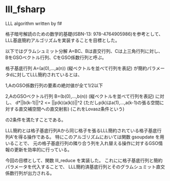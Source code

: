 # lll_fsharp

LLL algorithm written by f#

格子暗号解読のための数学的基礎(ISBN-13: 978-4764905986)を参考として、
LLL基底簡約アルゴリズムを実装することを目標とした。

以下ではグラムシュミット分解 A=BC、Bは直交行列、Cは上三角行列に対し、
BをGSOベクトル行列、CをGSO係数行列と呼ぶ。

格子基底行列 A=(a(0),...,a(n)) (縦ベクトルを並べて行列を表記) が簡約パラメータdに対してLLL簡約されているとは、

1,AのGSO係数行列の要素の絶対値が全て1/2以下

2,AのGSOベクトル行列 B=(b(0),...,b(n)) (縦ベクトルを並べて行列を表記) に対し、 d*||b(k-1)||^2 <= ||p(k)(a(k))||^2  (ただしp(k)はa(1),...,a(k-1)の張る空間に対する直交補空間への直交射影) (これをLovasz条件という)

の2条件を満たすことである。

LLL簡約とは格子基底行列Aから同じ格子を張るLLL簡約されている格子基底行列A'を得る操作である。
特にこのアルゴリズムにおいては関数 gsoupdate を用いることで、
元の格子基底行列の隣り合う列を入れ替える操作に対するGSO情報の更新を効率的に行っている。

今回の目標として、関数 lll_reduce を実装した。
これにに格子基底行列と簡約パラメータを代入することで、
LLL簡約済基底行列とそのグラムシュミット直交係数行列が出力される。
